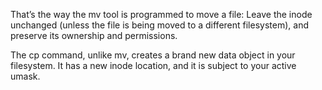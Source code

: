 That’s the way the mv tool is programmed to move a file: Leave the inode unchanged (unless the file is being moved to a different filesystem), and preserve its ownership and permissions.

The cp command, unlike mv, creates a brand new data object in your filesystem. It has a new inode location, and it is subject to your active umask. 
